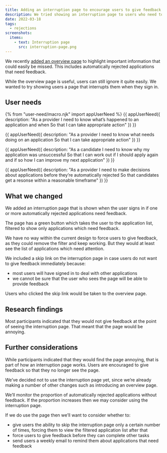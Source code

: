 ```yaml
---
title: Adding an interruption page to encourage users to give feedback on automatically rejected applications
description: We tried showing an interruption page to users who need to give feedback on automatically rejected applications.
date: 2022-03-18
tags:
  - rejections
screenshots:
  items:
    - text: Interruption page
      src: interruption-page.png
---
```


We recently [added an overview page](/manage-teacher-training-applications/adding-an-overview-page-and-filters-to-help-users-prioritise-their-work/) to highlight important information that could easily be missed. This includes automatically rejected applications that need feedback.

While the overview page is useful, users can still ignore it quite easily. We wanted to try showing users a page that interrupts them when they sign in.

## User needs

{% from "user-need/macro.njk" import appUserNeed %}
{{ appUserNeed({
  description: "As a provider
I need to know what’s happened to an application and when
So that I can take appropriate action"
}) }}

{{ appUserNeed({
  description: "As a provider
I need to know what needs doing on an application
So that I can take appropriate action"
}) }}

{{ appUserNeed({
  description: "As a candidate
I need to know why my application was unsuccessful
So that I can work out if I should apply again and if so how I can improve my next application"
}) }}

{{ appUserNeed({
  description: "As a provider
I need to make decisions about applications before they’re automatically rejected
So that candidates get a resonse within a reasonable timeframe"
}) }}

## What we changed

We added an interruption page that is shown when the user signs in if one or more automatically rejected applications need feedback.

The page has a green button which takes the user to the application list, filtered to show only applications which need feedback.

We have no way within the current design to force users to give feedback, as they could remove the filter and keep working. But they would at least see the list of applications which need attention.

We included a skip link on the interruption page in case users do not want to give feedback immediately because:

- most users will have signed in to deal with other applications
- we cannot be sure that the user who sees the page will be able to provide feedback

Users who clicked the skip link would be taken to the overview page.

## Research findings

Most participants indicated that they would not give feedback at the point of seeing the interruption page. That meant that the page would be annoying.

## Further considerations

While participants indicated that they would find the page annoying, that is part of how an interruption page works. Users are encouraged to give feedback so that they no longer see the page.

We’ve decided not to use the interruption page yet, since we’re already making a number of other changes such as introducing an overview page.

We’ll monitor the proportion of automatically rejected applications without feedback. If the proportion increases then we may consider using the interruption page.

If we do use the page then we’ll want to consider whether to:

- give users the ability to skip the interruption page only a certain number of times, forcing them to view the filtered application list after that
- force users to give feedback before they can complete other tasks
- send users a weekly email to remind them about applications that need feedback

